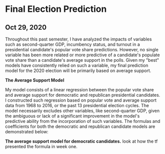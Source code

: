 # Final Election Prediction
## Oct 29, 2020

Throughout this past semester, I have analyzed the impacts of variables such as second-quarter GDP, incumbency status, and turnout in a presidential candidate's popular vote share predictions. However, no single variable has been more related or more predictive of a candidate's populate vote share than a candidate's average support in the polls. Given my "best" models have consistently relied on such a variable, my final prediction model for the 2020 election will be primarily based on average support.  

**The Average Support Model** 

My model consists of a linear regression between the popular vote share and average support for democratic and republican presidential candidates. I constructed such regression based on popular vote and average support data from 1968 to 2016, or the past 13 presidential election cycles. The model necessarily excludes other variables, like second-quarter GDP, given the ambiguous or lack of a significant improvement in the model's predictive ability from the incorporation of such variables. The formulas and coefficients for both the democratic and republican candidate models are demonstrated below: 

**The average support model for democratic candidates.** look at how the tf presented the formula in week one. 


